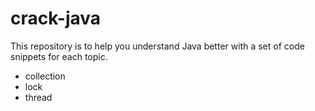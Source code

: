 # crack-java

This repository is to help you understand Java better with a set of code snippets for each topic.

- collection
- lock
- thread
